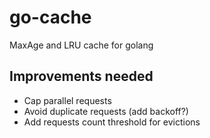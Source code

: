 # go-cache
MaxAge and LRU cache for golang


## Improvements needed

  - Cap parallel requests
  - Avoid duplicate requests (add backoff?)
  - Add requests count threshold for evictions

